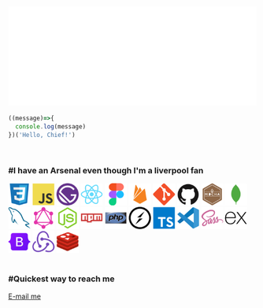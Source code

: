 <img src="https://github.com/devsamahd/svg.svg/blob/main/svg.svg"/>

```javascript
((message)=>{
  console.log(message)
})('Hello, Chief!')
```
<br />
<h3> #I have an Arsenal even though I'm a liverpool fan</h3>
<div>
<img src="https://github.com/devicons/devicon/blob/master/icons/css3/css3-original.svg" width="45"/>
<img src="https://github.com/devicons/devicon/blob/master/icons/javascript/javascript-original.svg" width="45"/>
<img src="https://github.com/devicons/devicon/blob/master/icons/gatsby/gatsby-original.svg" width="45"/>
<img src="https://github.com/devicons/devicon/blob/master/icons/react/react-original.svg" width="45"/>
<img src="https://github.com/devicons/devicon/blob/master/icons/figma/figma-original.svg" width="45"/>
<img src="https://github.com/devicons/devicon/blob/master/icons/firebase/firebase-plain.svg" width="45"/>
<img src="https://github.com/devicons/devicon/blob/master/icons/git/git-original.svg" width="45"/>
<img src="https://github.com/devicons/devicon/blob/master/icons/github/github-original.svg" width="45"/>
<img src="https://github.com/devicons/devicon/blob/master/icons/mocha/mocha-plain.svg" width="45"/>
<img src="https://github.com/devicons/devicon/blob/master/icons/mongodb/mongodb-plain.svg" width="45"/>
<img src="https://github.com/devicons/devicon/blob/master/icons/mysql/mysql-original.svg" width="45"/>
<img src="https://github.com/devicons/devicon/blob/master/icons/graphql/graphql-plain.svg" width="45"/>
<img src="https://github.com/devicons/devicon/blob/master/icons/nodejs/nodejs-original.svg" width="45"/>
<img src="https://github.com/devicons/devicon/blob/master/icons/npm/npm-original-wordmark.svg" width="45"/>
<img src="https://github.com/devicons/devicon/blob/master/icons/php/php-original.svg" width="45"/>
<img src="https://github.com/devicons/devicon/blob/master/icons/socketio/socketio-original.svg" width="45"/>
<img src="https://github.com/devicons/devicon/blob/master/icons/typescript/typescript-original.svg" width="45"/>
<img src="https://github.com/devicons/devicon/blob/master/icons/vscode/vscode-original.svg" width="45"/>
<img src="https://github.com/devicons/devicon/blob/master/icons/sass/sass-original.svg" width="45"/>
<img src="https://github.com/devicons/devicon/blob/master/icons/express/express-original.svg" width="45"/>
<img src="https://github.com/devicons/devicon/blob/master/icons/bootstrap/bootstrap-original.svg" width="45"/>
  <img src="https://github.com/devicons/devicon/blob/master/icons/redux/redux-original.svg" width="45"/>
  <img src="https://github.com/devicons/devicon/blob/master/icons/redis/redis-original.svg" width="45"/>
</div>
<br />
<h3> #Quickest way to reach me </h3>

 [E-mail me](https://devsamahd@gmail.com)


